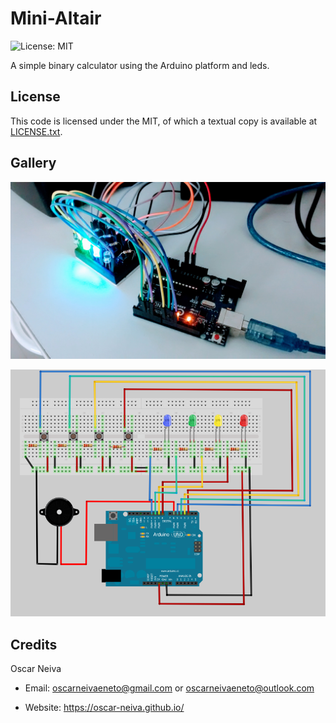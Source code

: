 Mini-Altair
==========
![License: MIT](https://img.shields.io/packagist/l/doctrine/orm.svg)

A simple binary calculator using the Arduino platform and leds.


License
-------
This code is licensed under the MIT, of which a textual copy is available at [LICENSE.txt](LICENSE.txt).


Gallery
-------
![screenshot 1](https://github.com/oscar-neiva/Genius/blob/master/images/picture.jpg)

![screenshot 2](https://github.com/oscar-neiva/Mini-Altair/blob/master/images/picture2.png)


Credits
-------
Oscar Neiva

- Email: oscarneivaeneto@gmail.com or oscarneivaeneto@outlook.com

- Website: https://oscar-neiva.github.io/


